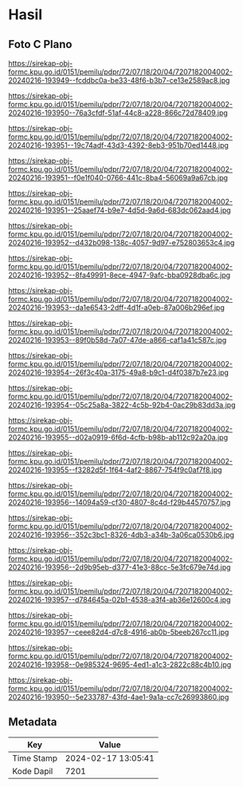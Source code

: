 # Hasil

## Foto C Plano

https://sirekap-obj-formc.kpu.go.id/0151/pemilu/pdpr/72/07/18/20/04/7207182004002-20240216-193949--fcddbc0a-be33-48f6-b3b7-ce13e2589ac8.jpg

https://sirekap-obj-formc.kpu.go.id/0151/pemilu/pdpr/72/07/18/20/04/7207182004002-20240216-193950--76a3cfdf-51af-44c8-a228-866c72d78409.jpg

https://sirekap-obj-formc.kpu.go.id/0151/pemilu/pdpr/72/07/18/20/04/7207182004002-20240216-193951--19c74adf-43d3-4392-8eb3-951b70ed1448.jpg

https://sirekap-obj-formc.kpu.go.id/0151/pemilu/pdpr/72/07/18/20/04/7207182004002-20240216-193951--f0e1f040-0766-441c-8ba4-56069a9a67cb.jpg

https://sirekap-obj-formc.kpu.go.id/0151/pemilu/pdpr/72/07/18/20/04/7207182004002-20240216-193951--25aaef74-b9e7-4d5d-9a6d-683dc062aad4.jpg

https://sirekap-obj-formc.kpu.go.id/0151/pemilu/pdpr/72/07/18/20/04/7207182004002-20240216-193952--d432b098-138c-4057-9d97-e752803653c4.jpg

https://sirekap-obj-formc.kpu.go.id/0151/pemilu/pdpr/72/07/18/20/04/7207182004002-20240216-193952--8fa49991-8ece-4947-9afc-bba0928dba6c.jpg

https://sirekap-obj-formc.kpu.go.id/0151/pemilu/pdpr/72/07/18/20/04/7207182004002-20240216-193953--da1e6543-2dff-4d1f-a0eb-87a006b296ef.jpg

https://sirekap-obj-formc.kpu.go.id/0151/pemilu/pdpr/72/07/18/20/04/7207182004002-20240216-193953--89f0b58d-7a07-47de-a866-caf1a41c587c.jpg

https://sirekap-obj-formc.kpu.go.id/0151/pemilu/pdpr/72/07/18/20/04/7207182004002-20240216-193954--26f3c40a-3175-49a8-b9c1-d4f0387b7e23.jpg

https://sirekap-obj-formc.kpu.go.id/0151/pemilu/pdpr/72/07/18/20/04/7207182004002-20240216-193954--05c25a8a-3822-4c5b-92b4-0ac29b83dd3a.jpg

https://sirekap-obj-formc.kpu.go.id/0151/pemilu/pdpr/72/07/18/20/04/7207182004002-20240216-193955--d02a0919-6f6d-4cfb-b98b-ab112c92a20a.jpg

https://sirekap-obj-formc.kpu.go.id/0151/pemilu/pdpr/72/07/18/20/04/7207182004002-20240216-193955--f3282d5f-1f64-4af2-8867-754f9c0af7f8.jpg

https://sirekap-obj-formc.kpu.go.id/0151/pemilu/pdpr/72/07/18/20/04/7207182004002-20240216-193956--14094a59-cf30-4807-8c4d-f29b44570757.jpg

https://sirekap-obj-formc.kpu.go.id/0151/pemilu/pdpr/72/07/18/20/04/7207182004002-20240216-193956--352c3bc1-8326-4db3-a34b-3a06ca0530b6.jpg

https://sirekap-obj-formc.kpu.go.id/0151/pemilu/pdpr/72/07/18/20/04/7207182004002-20240216-193956--2d9b95eb-d377-41e3-88cc-5e3fc679e74d.jpg

https://sirekap-obj-formc.kpu.go.id/0151/pemilu/pdpr/72/07/18/20/04/7207182004002-20240216-193957--d784645a-02b1-4538-a3f4-ab36e12600c4.jpg

https://sirekap-obj-formc.kpu.go.id/0151/pemilu/pdpr/72/07/18/20/04/7207182004002-20240216-193957--ceee82d4-d7c8-4916-ab0b-5beeb267cc11.jpg

https://sirekap-obj-formc.kpu.go.id/0151/pemilu/pdpr/72/07/18/20/04/7207182004002-20240216-193958--0e985324-9695-4ed1-a1c3-2822c88c4b10.jpg

https://sirekap-obj-formc.kpu.go.id/0151/pemilu/pdpr/72/07/18/20/04/7207182004002-20240216-193950--5e233787-43fd-4ae1-9a1a-cc7c26993860.jpg


## Metadata

| Key        | Value               |
| ---------- | ------------------- |
| Time Stamp | 2024-02-17 13:05:41 |
| Kode Dapil | 7201                |



